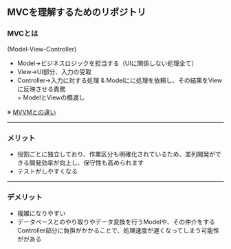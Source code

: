## MVCを理解するためのリポジトリ

### MVCとは
(Model-View-Controller)
- Model→ビジネスロジックを担当する（UIに関係しない処理全て）
- View→UI部分、入力の受取
- Controller→入力に対する処理 & Modelにに処理を依頼し、その結果をViewに反映させる責務  
= ModelとViewの橋渡し 

※ [MVVMとの違い](https://github.com/reeen-git/MVVM_Practice/blob/main/README.md)
__________________
### メリット
- 役割ごとに独立しており、作業区分も明確化されているため、並列開発ができる開発効率が向上し、保守性も高められます
- テストがしやすくなる

_________________
### デメリット
- 複雑になりやすい
- データベースとのやり取りやデータ変換を行うModelや、その仲介をするController部分に負担がかかることで、処理速度が遅くなってしまう可能性ががある
